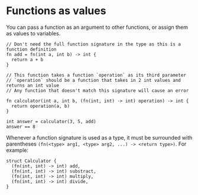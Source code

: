 # Functions as values

You can pass a function as an argument to other functions, or assign them as values to variables.

```
// Don't need the full function signature in the type as this is a function definition
fn add = fn(int a, int b) -> int {
  return a + b
}

// This function takes a function `operation` as its third parameter
// `operation` should be a function that takes in 2 int values and returns an int value
// Any function that doesn't match this signature will cause an error

fn calculator(int a, int b, (fn(int, int) -> int) operation) -> int {
  return operation(a, b)
}

int answer = calculator(3, 5, add)
answer == 8
```

Whenever a function signature is used as a type, it must be surrounded with parentheses `(fn(<type> arg1, <type> arg2, ...) -> <return type>)`. For example:

```
struct Calculator {
  (fn(int, int) -> int) add,
  (fn(int, int) -> int) substract,
  (fn(int, int) -> int) multiply,
  (fn(int, int) -> int) divide,
}
```
